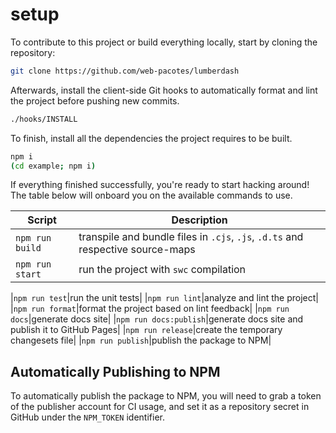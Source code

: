 # setup

To contribute to this project or build everything locally, start by cloning the repository:

```bash
git clone https://github.com/web-pacotes/lumberdash
```

Afterwards, install the client-side Git hooks to automatically format and lint the project before pushing new commits.

```bash
./hooks/INSTALL
```

To finish, install all the dependencies the project requires to be built.

```bash
npm i
(cd example; npm i)
```

If everything finished successfully, you're ready to start hacking around! The table below will onboard you on the available commands to use.

| Script          | Description                                                                     |
| --------------- | ------------------------------------------------------------------------------- |
| `npm run build` | transpile and bundle files in `.cjs`, `.js`, `.d.ts` and respective source-maps |
| `npm run start` | run the project with `swc` compilation                                          |

|`npm run test`|run the unit tests|
|`npm run lint`|analyze and lint the project|
|`npm run format`|format the project based on lint feedback|
|`npm run docs`|generate docs site|
|`npm run docs:publish`|generate docs site and publish it to GitHub Pages|
|`npm run release`|create the temporary changesets file|
|`npm run publish`|publish the package to NPM|

## Automatically Publishing to NPM

To automatically publish the package to NPM, you will need to grab a token of the publisher account for CI usage, and set it as a repository secret in GitHub under the `NPM_TOKEN` identifier.
